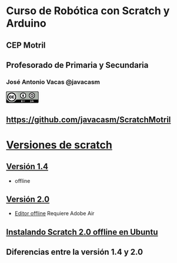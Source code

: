 # Curso de Robótica con Scratch y Arduino

## CEP Motril

## Profesorado de Primaria y Secundaria

### José Antonio Vacas @javacasm

[![CCbySA](imagenes/CCbySQ_88x31.png)](./imagenes/Licencia_CC.png)

## https://github.com/javacasm/ScratchMotril

# [Versiones de scratch](https://wiki.scratch.mit.edu/wiki/Scratch_Versions)

## [Versión 1.4](https://scratch.mit.edu/scratch_1.4/)
* offline

## [Versión 2.0](https://scratch.mit.edu/projects/156176738/#editor)
* [Editor offline](https://scratch.mit.edu/scratch2download/) Requiere Adobe Air

## [Instalando Scratch 2.0 offline en Ubuntu](https://programamos.es/instalacion-de-scratch2-offline-en-debianubuntu/)

## Diferencias entre la versión 1.4 y 2.0
